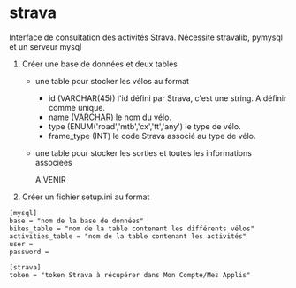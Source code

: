# strava
Interface de consultation des activités Strava.
Nécessite stravalib, pymysql et un serveur mysql

1. Créer une base de données et deux tables

    * une table pour stocker les vélos au format

        * id (VARCHAR(45)) l'id défini par Strava, c'est une string. A définir comme unique.
        * name (VARCHAR) le nom du vélo.
        * type (ENUM('road','mtb','cx','tt','any') le type de vélo.
        * frame_type (INT) le code Strava associé au type de vélo.

    * une table pour stocker les sorties et toutes les informations associées

        A VENIR

2. Créer un fichier setup.ini au format

```
[mysql]
base = "nom de la base de données"
bikes_table = "nom de la table contenant les différents vélos"
activities_table = "nom de la table contenant les activités"
user = 
password = 

[strava]
token = "token Strava à récupérer dans Mon Compte/Mes Applis"
```
